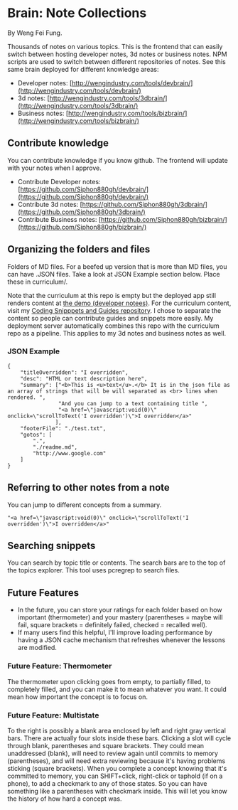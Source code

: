 # Brain: Note Collections

By Weng Fei Fung. 

Thousands of notes on various topics. This is the frontend that can easily switch between hosting developer notes, 3d notes or business notes. NPM scripts are used to switch between different repositories of notes. See this same brain deployed for different knowledge areas:

- Developer notes: [http://wengindustry.com/tools/devbrain/](http://wengindustry.com/tools/devbrain/)
- 3d notes: [http://wengindustry.com/tools/3dbrain/](http://wengindustry.com/tools/3dbrain/)
- Business notes: [http://wengindustry.com/tools/bizbrain/](http://wengindustry.com/tools/bizbrain/)

## Contribute knowledge

You can contribute knowledge if you know github. The frontend will update with your notes when I approve.


- Contribute Developer notes: [https://github.com/Siphon880gh/devbrain/](https://github.com/Siphon880gh/devbrain/)
- Contribute 3d notes: [https://github.com/Siphon880gh/3dbrain/](https://github.com/Siphon880gh/3dbrain/)
- Contribute Business notes: [https://github.com/Siphon880gh/bizbrain/](https://github.com/Siphon880gh/bizbrain/)

## Organizing the folders and files

Folders of MD files. For a beefed up version that is more than MD files, you can have .JSON files. Take a look at JSON Example section below. Place these in curriculum/.

Note that the curriculum at this repo is empty but the deployed app still renders content at <a target="_blank" href="https://wengindustry.com/tools/devbrain/">the demo (developer notees)</a>. For the curriculum content, visit my [Coding Snipppets and Guides repository](https://github.com/Siphon880gh/devbrain). I chose to separate the content so people can contribute guides and snippets more easily. My deployment server automatically combines this repo with the curriculum repo as a pipeline. This applies to my 3d notes and business notes as well.

### JSON Example

```
{
    "titleOverridden": "I overridden",
    "desc": "HTML or text description here",
    "summary": ["<b>This is <u>text</u>.</b> It is in the json file as an array of strings that will be will separated as <br> lines when rendered. ",
                "And you can jump to a text containing title ",
                "<a href=\"javascript:void(0)\" onclick=\"scrollToText('I overridden')\">I overridden</a>"
               ],
    "footerFile": "./test.txt",
    "gotos": [
        ".",
        "./readme.md",
        "http://www.google.com"
    ]
}
```

## Referring to other notes from a note

You can jump to different concepts from a summary.
```
"<a href=\"javascript:void(0)\" onclick=\"scrollToText('I overridden')\">I overridden</a>"
```

## Searching snippets

You can search by topic title or contents. The search bars are to the top of the topics explorer. This tool uses pcregrep to search files.

## Future Features
- In the future, you can store your ratings for each folder based on how important (thermometer) and your mastery (parentheses = maybe will fail, square brackets = definitely failed, checked = recalled well).
- If many users find this helpful, I'll improve loading performance by having a JSON cache mechanism that refreshes whenever the lessons are modified.

### Future Feature: Thermometer
The thermometer upon clicking goes from empty, to partially filled, to completely filled, and you can make it to mean whatever you want. It could mean how important the concept is to focus on.

### Future Feature: Multistate
To the right is possibly a blank area enclosed by left and right gray vertical bars. There are actually four slots inside these bars. Clicking a slot will cycle through blank, parentheses and square brackets. They could mean unaddressed (blank), will need to review again until commits to memory (parentheses), and will need extra reviewing because it's having problems sticking (square brackets). When you complete a concept knowing that it's committed to memory, you can SHIFT+click, right-click or taphold (if on a phone), to add a checkmark to any of those states. So you can have something like a parentheses with checkmark inside. This will let you know the history of how hard a concept was.